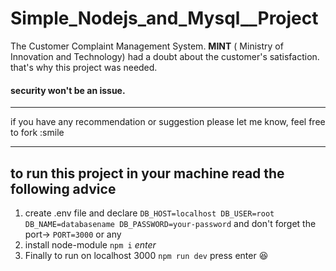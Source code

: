 # Simple_Nodejs_and_Mysql__Project
The Customer Complaint Management System.
**MINT** ( Ministry of Innovation and Technology) had a doubt about the customer's satisfaction. that's why this project was needed.
#### security won't be an issue.
---

if you have any recommendation or suggestion please let me know, feel free to fork :smile

---
## to run this project in your machine read the following advice

1. create .env file and declare
    `DB_HOST=localhost
    DB_USER=root
    DB_NAME=databasename
    DB_PASSWORD=your-password`
 and don't forget the port-> `PORT=3000` or any
2. install node-module `npm i` *enter*
3. Finally to run on localhost 3000 `npm run dev` press enter 😆
